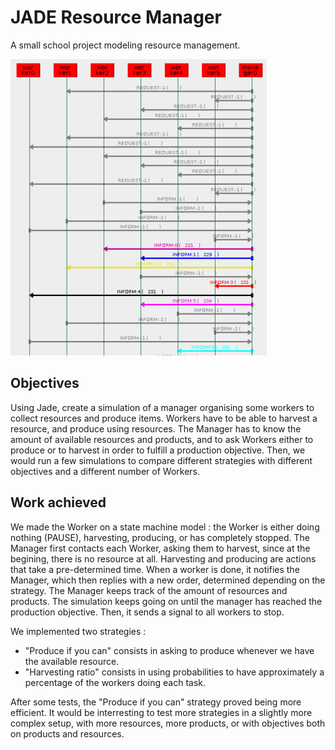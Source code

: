 # JADE Resource Manager

A small school project modeling resource management.

![Agents sending messages](https://github.com/matthias4217/JADE-gestion-ressources/blob/master/jade_icon.png)

## Objectives

Using Jade, create a simulation of a manager organising some workers to collect resources and produce items.
Workers have to be able to harvest a resource, and produce using resources.
The Manager has to know the amount of available resources and products, and to ask Workers either to produce or to harvest in order to fulfill a production objective.
Then, we would run a few simulations to compare different strategies with different objectives and a different number of Workers.

## Work achieved

We made the Worker on a state machine model : the Worker is either doing nothing (PAUSE), harvesting, producing, or has completely stopped.
The Manager first contacts each Worker, asking them to harvest, since at the begining, there is no resource at all.
Harvesting and producing are actions that take a pre-determined time. When a worker is done, it notifies the Manager, which then replies with a new order, determined depending on the strategy.
The Manager keeps track of the amount of resources and products.
The simulation keeps going on until the manager has reached the production objective. Then, it sends a signal to all workers to stop.

We implemented two strategies :
- "Produce if you can" consists in asking to produce whenever we have the available resource.
- "Harvesting ratio" consists in using probabilities to have approximately a percentage of the workers doing each task.

After some tests, the "Produce if you can" strategy proved being more efficient. It would be interresting to test more strategies in a slightly more complex setup, with more resources, more products, or with objectives both on products and resources.
